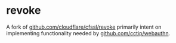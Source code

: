 # revoke

A fork of [github.com/cloudflare/cfssl/revoke](https://github.com/cloudflare/cfssl/tree/master/revoke) primarily intent 
on implementing functionality needed by [github.com/cctip/webauthn](https://github.com/cctip/webauthn).
